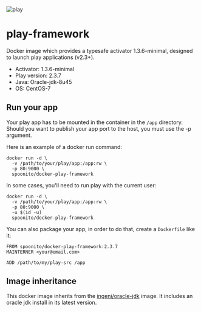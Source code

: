 ![play][1]
# play-framework

Docker image which provides a typesafe activator 1.3.6-minimal, designed to launch play applications (v2.3+).
* Activator: 1.3.6-minimal
* Play version: 2.3.7
* Java: Oracle-jdk-8u45
* OS: CentOS-7

## Run your app

Your play app has to be mounted in the container in the `/app` directory. Should you want to publish your app port to the host, you must use the -p argument.

Here is an example of a docker run command:

```
docker run -d \
  -v /path/to/your/play/app:/app:rw \
  -p 80:9000 \
  spoonito/docker-play-framework
```
In some cases, you'll need to run play with the current user:

```
docker run -d \
  -v /path/to/your/play/app:/app:rw \
  -p 80:9000 \
  -u $(id -u)
  spoonito/docker-play-framework
```


You can also package your app, in order to do that, create a `Dockerfile` like it:

```
FROM spoonito/docker-play-framework:2.3.7
MAINTERNER <your@email.com>

ADD /path/to/my/play-src /app
```

## Image inheritance

This docker image inherits from the [ingeni/oracle-jdk](https://registry.hub.docker.com/u/ingensi/oracle-jdk/dockerfile/) image. It includes an oracle jdk install in its latest version.


[1]: https://www.playframework.com/assets/images/logos/play_full_color.png
